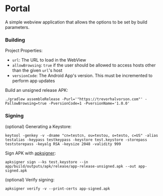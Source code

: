 # Portal

A simple webview application that allows the options to be
set by build parameters.

### Building

Project Properties:

- `url`: The URL to load in the WebView
- `allowBrowsing`: `true` if the user should be allowed to access hosts other than the given `url`'s host
- `versionCode`: The Android App's version. This must be incremented to perform app updates

Build an unsigned release APK:

`./gradlew assembleRelease -Purl='"https://trevorhalvorson.com"' -PallowBrowsing=true -PversionCode=1 -PversionName='1.0.0'`

### Signing

(optional) Generating a Keystore:

`keytool -genkey -v -dname "cn=testcn, ou=testou, o=testo, c=US" -alias testalias -keypass testkeypass -keystore test.keystore -storepass teststorepass -keyalg RSA -keysize 2048 -validity 999`

Sign APK with [apksigner](https://developer.android.com/studio/command-line/apksigner.html):

`apksigner sign --ks test.keystore --in app/build/outputs/apk/release/app-release-unsigned.apk --out app-signed.apk`

(optional) Verify signing:

`apksigner verify -v --print-certs app-signed.apk`
